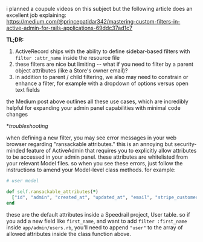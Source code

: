 i planned a coupule videos on this subject but the following article does an excellent job explaining:
https://medium.com/@princepatidar342/mastering-custom-filters-in-active-admin-for-rails-applications-69ddc37ad1c7

**TL;DR:**

1. ActiveRecord ships with the ability to define sidebar-based filters with `filter :attr_name` inside the resource file
2. these filters are nice but limiting -- what if you need to filter by a parent object attributes (like a Store's owner email)?
3. in addition to parent / child filtering, we also may need to constrain or enhance a filter, for example with a dropdown of options versus open text fields

the Medium post above outlines all these use cases, which are incredibly helpful for expanding your admin panel capabilities with minimal code changes

**troubleshooting*

when defining a new filter, you may see error messages in your web browser regarding "ransackable attributes." this is an annoying but security-minded feature of ActiveAdmin that requires you to explicitly allow attributes to be accessed in your admin panel. these attributes are whitelisted from your relevant Model files. so when you see these errors, just follow the instructions to amend your Model-level class methods. for example:

```rb
# user model 

def self.ransackable_attributes(*)
  ["id", "admin", "created_at", "updated_at", "email", "stripe_customer_id", "stripe_subscription_id", "paying_customer"]
end
```

these are the default attributes inside a Speedrail project, User table. so if you add a new field like `first_name`, and want to add `filter :first_name` inside `app/admin/users.rb`, you'll need to append `"user"` to the array of allowed attributes inside the class function above.